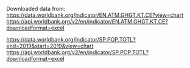 Downloaded data from:
https://data.worldbank.org/indicator/EN.ATM.GHGT.KT.CE?view=chart
https://api.worldbank.org/v2/en/indicator/EN.ATM.GHGT.KT.CE?downloadformat=excel

https://data.worldbank.org/indicator/SP.POP.TOTL?end=2019&start=2019&view=chart
https://api.worldbank.org/v2/en/indicator/SP.POP.TOTL?downloadformat=excel